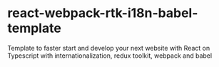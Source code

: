 # react-webpack-rtk-i18n-babel-template
Template to faster start and develop your next website with React on Typescript with internationalization, redux toolkit, webpack and babel
